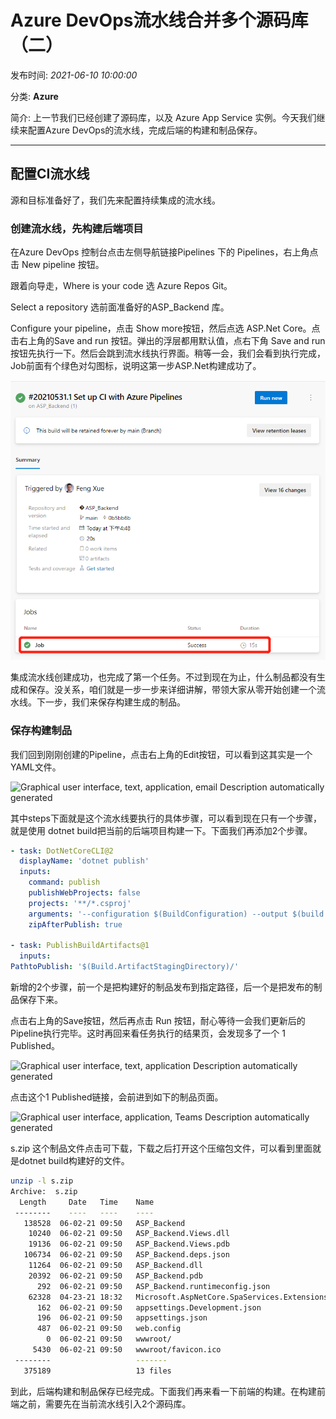 # Azure DevOps流水线合并多个源码库（二）

发布时间: *2021-06-10 10:00:00*

分类: __Azure__

简介: 上一节我们已经创建了源码库，以及 Azure App Service 实例。今天我们继续来配置Azure DevOps的流水线，完成后端的构建和制品保存。


--------------

## 配置CI流水线

源和目标准备好了，我们先来配置持续集成的流水线。

### 创建流水线，先构建后端项目

在Azure DevOps 控制台点击左侧导航链接Pipelines 下的
Pipelines，右上角点击 New pipeline 按钮。

跟着向导走，Where is your code 选 Azure Repos Git。

Select a repository 选前面准备好的ASP_Backend 库。

Configure your pipeline，点击 Show more按钮，然后点选 ASP.Net
Core。点击右上角的Save and run 按钮。弹出的浮层都用默认值，点右下角 Save
and run
按钮先执行一下。然后会跳到流水线执行界面。稍等一会，我们会看到执行完成，Job前面有个绿色对勾图标，说明这第一步ASP.Net构建成功了。

![](../assets/img/20210610_Azure_DevOps_Pipeline_2_01.png)

集成流水线创建成功，也完成了第一个任务。不过到现在为止，什么制品都没有生成和保存。没关系，咱们就是一步一步来详细讲解，带领大家从零开始创建一个流水线。下一步，我们来保存构建生成的制品。

### 保存构建制品

我们回到刚刚创建的Pipeline，点击右上角的Edit按钮，可以看到这其实是一个YAML文件。

![Graphical user interface, text, application, email Description
automatically generated](../assets/img/20210610_Azure_DevOps_Pipeline_2_02.png)

其中steps下面就是这个流水线要执行的具体步骤，可以看到现在只有一个步骤，就是使用
dotnet build把当前的后端项目构建一下。下面我们再添加2个步骤。

```yaml
- task: DotNetCoreCLI@2
  displayName: 'dotnet publish'
  inputs:
    command: publish
    publishWebProjects: false
    projects: '**/*.csproj'
    arguments: '--configuration $(BuildConfiguration) --output $(build.artifactstagingdirectory)'
    zipAfterPublish: true

- task: PublishBuildArtifacts@1
  inputs:
PathtoPublish: '$(Build.ArtifactStagingDirectory)/'
```

新增的2个步骤，前一个是把构建好的制品发布到指定路径，后一个是把发布的制品保存下来。

点击右上角的Save按钮，然后再点击 Run
按钮，耐心等待一会我们更新后的Pipeline执行完毕。这时再回来看任务执行的结果页，会发现多了一个
1 Published。

![Graphical user interface, text, application Description automatically
generated](../assets/img/20210610_Azure_DevOps_Pipeline_2_03.png)

点击这个1 Published链接，会前进到如下的制品页面。

![Graphical user interface, application, Teams Description automatically
generated](../assets/img/20210610_Azure_DevOps_Pipeline_2_04.png)

s.zip 这个制品文件点击可下载，下载之后打开这个压缩包文件，可以看到里面就是dotnet build构建好的文件。

```bash
unzip -l s.zip
Archive:  s.zip
  Length     Date   Time    Name
 --------    ----   ----    ----
   138528  06-02-21 09:50   ASP_Backend
    10240  06-02-21 09:50   ASP_Backend.Views.dll
    19136  06-02-21 09:50   ASP_Backend.Views.pdb
   106734  06-02-21 09:50   ASP_Backend.deps.json
    11264  06-02-21 09:50   ASP_Backend.dll
    20392  06-02-21 09:50   ASP_Backend.pdb
      292  06-02-21 09:50   ASP_Backend.runtimeconfig.json
    62328  04-23-21 18:32   Microsoft.AspNetCore.SpaServices.Extensions.dll
      162  06-02-21 09:50   appsettings.Development.json
      196  06-02-21 09:50   appsettings.json
      487  06-02-21 09:50   web.config
        0  06-02-21 09:50   wwwroot/
     5430  06-02-21 09:50   wwwroot/favicon.ico
 --------                   -------
   375189                   13 files
```

到此，后端构建和制品保存已经完成。下面我们再来看一下前端的构建。在构建前端之前，需要先在当前流水线引入2个源码库。